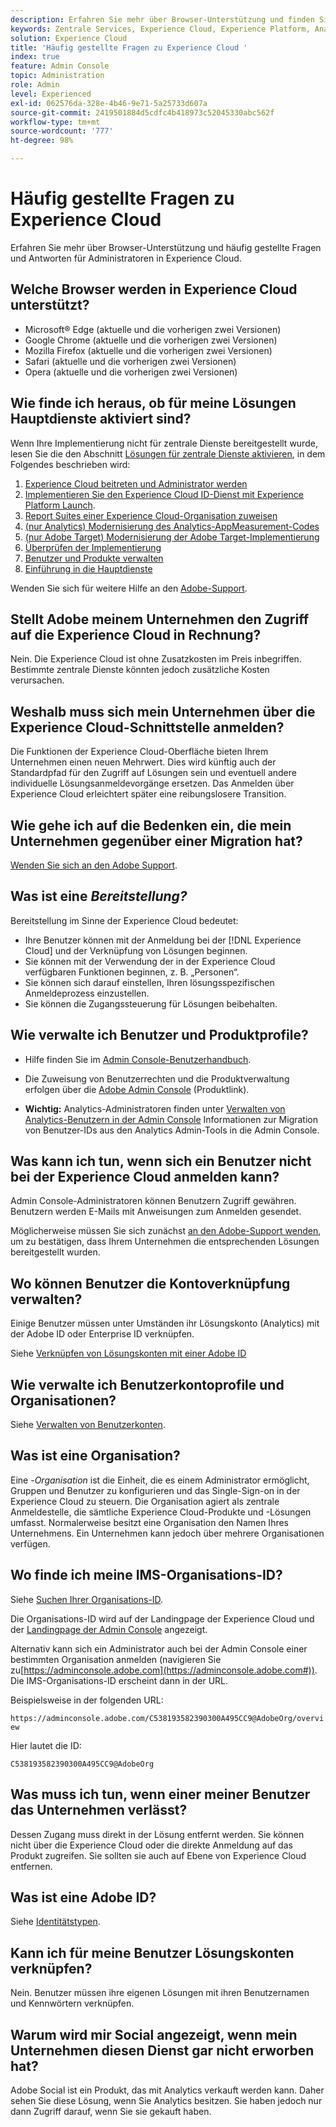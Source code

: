 ```yaml
---
description: Erfahren Sie mehr über Browser-Unterstützung und finden Sie Antworten für Administratoren auf häufig gestellte Fragen in Adobe Experience Cloud.
keywords: Zentrale Services, Experience Cloud, Experience Platform, Analytics, Target, Benutzerverwaltung.
solution: Experience Cloud
title: 'Häufig gestellte Fragen zu Experience Cloud '
index: true
feature: Admin Console
topic: Administration
role: Admin
level: Experienced
exl-id: 062576da-328e-4b46-9e71-5a25733d607a
source-git-commit: 2419501884d5cdfc4b418973c52045330abc562f
workflow-type: tm+mt
source-wordcount: '777'
ht-degree: 98%

---
```


# Häufig gestellte Fragen zu Experience Cloud

Erfahren Sie mehr über Browser-Unterstützung und häufig gestellte Fragen und Antworten für Administratoren in Experience Cloud.

## Welche Browser werden in Experience Cloud unterstützt?

* Microsoft® Edge (aktuelle und die vorherigen zwei Versionen)
* Google Chrome (aktuelle und die vorherigen zwei Versionen)
* Mozilla Firefox (aktuelle und die vorherigen zwei Versionen)
* Safari (aktuelle und die vorherigen zwei Versionen)
* Opera (aktuelle und die vorherigen zwei Versionen)

## Wie finde ich heraus, ob für meine Lösungen Hauptdienste aktiviert sind?

Wenn Ihre Implementierung nicht für zentrale Dienste bereitgestellt wurde, lesen Sie die den Abschnitt [Lösungen für zentrale Dienste aktivieren](core-services.md#concept_07ED1D5C64234E77976E6D572E78FB9C), in dem Folgendes beschrieben wird:

1. [Experience Cloud beitreten und Administrator werden](core-services.md#section_2423F0BD3DF642658103310EE5EA6154)
1. [Implementieren Sie den Experience Cloud ID-Dienst mit Experience Platform Launch](https://experienceleague.adobe.com/docs/experience-platform/tags/get-started/quick-start.html?lang=en).
1. [Report Suites einer Experience Cloud-Organisation zuweisen](core-services.md#concept_apg_zq2_rw)
1. [(nur Analytics) Modernisierung des Analytics-AppMeasurement-Codes](core-services.md#section_1798D9D0F05C47E29816AC4EEB9A0913)
1. [(nur Adobe Target) Modernisierung der Adobe Target-Implementierung](core-services.md#section_C2F4493C7A36406DAE2266B429A4BD24)
1. [Überprüfen der Implementierung](core-services.md#section_E641782A0F4F44AF8C9C91216BE330D5)
1. [Benutzer und Produkte verwalten](core-services.md#section_B6E95F4E0E12483CB9DA99CBC0C5A4AF)
1. [Einführung in die Hauptdienste](core-services.md#section_960C06093623462E8EA247B3E97274A1)

Wenden Sie sich für weitere Hilfe an den [Adobe-Support](https://experienceleague.adobe.com/?support-solution=General&amp;lang=de#support).

## Stellt Adobe meinem Unternehmen den Zugriff auf die Experience Cloud in Rechnung?

Nein. Die Experience Cloud ist ohne Zusatzkosten im Preis inbegriffen. Bestimmte zentrale Dienste könnten jedoch zusätzliche Kosten verursachen.

## Weshalb muss sich mein Unternehmen über die Experience Cloud-Schnittstelle anmelden?

Die Funktionen der Experience Cloud-Oberfläche bieten Ihrem Unternehmen einen neuen Mehrwert. Dies wird künftig auch der Standardpfad für den Zugriff auf Lösungen sein und eventuell andere individuelle Lösungsanmeldevorgänge ersetzen. Das Anmelden über Experience Cloud erleichtert später eine reibungslosere Transition.

## Wie gehe ich auf die Bedenken ein, die mein Unternehmen gegenüber einer Migration hat?

[Wenden Sie sich an den Adobe Support](https://experienceleague.adobe.com/?support-solution=General#support).

## Was ist eine _Bereitstellung?_

Bereitstellung im Sinne der Experience Cloud bedeutet:

* Ihre Benutzer können mit der Anmeldung bei der [!DNL Experience Cloud] und der Verknüpfung von Lösungen beginnen.
* Sie können mit der Verwendung der in der Experience Cloud verfügbaren Funktionen beginnen, z. B. „Personen“.
* Sie können sich darauf einstellen, Ihren lösungsspezifischen Anmeldeprozess einzustellen.
* Sie können die Zugangssteuerung für Lösungen beibehalten.

## Wie verwalte ich Benutzer und Produktprofile?

* Hilfe finden Sie im [Admin Console-Benutzerhandbuch](https://helpx.adobe.com/de/enterprise/admin-guide.html).

* Die Zuweisung von Benutzerrechten und die Produktverwaltung erfolgen über die [Adobe Admin Console](https://adminconsole.adobe.com/enterprise) (Produktlink).

* **Wichtig:** Analytics-Administratoren finden unter [Verwalten von Analytics-Benutzern in der Admin Console](https://experienceleague.adobe.com/docs/analytics/admin/user-product-management/user-management/migrate-users/c-migration-tool.html?lang=de) Informationen zur Migration von Benutzer-IDs aus den Analytics Admin-Tools in die Admin Console.

## Was kann ich tun, wenn sich ein Benutzer nicht bei der Experience Cloud anmelden kann?

Admin Console-Administratoren können Benutzern Zugriff gewähren. Benutzern werden E-Mails mit Anweisungen zum Anmelden gesendet.

Möglicherweise müssen Sie sich zunächst [an den Adobe-Support wenden](https://experienceleague.adobe.com/?support-solution=General#support), um zu bestätigen, dass Ihrem Unternehmen die entsprechenden Lösungen bereitgestellt wurden.

## Wo können Benutzer die Kontoverknüpfung verwalten?

Einige Benutzer müssen unter Umständen ihr Lösungskonto (Analytics) mit der Adobe ID oder Enterprise ID verknüpfen.

Siehe [Verknüpfen von Lösungskonten mit einer Adobe ID](organizations.md#task_FD389E78640848919E247AC5E95B8369)

## Wie verwalte ich Benutzerkontoprofile und Organisationen?

Siehe [Verwalten von Benutzerkonten](organizations.md#topic_C31CB834F109465A82ED57FF0563B3F1).

## Was ist eine Organisation?

Eine -*Organisation* ist die Einheit, die es einem Administrator ermöglicht, Gruppen und Benutzer zu konfigurieren und das Single-Sign-on in der Experience Cloud zu steuern. Die Organisation agiert als zentrale Anmeldestelle, die sämtliche Experience Cloud-Produkte und -Lösungen umfasst. Normalerweise besitzt eine Organisation den Namen Ihres Unternehmens. Ein Unternehmen kann jedoch über mehrere Organisationen verfügen.

## Wo finde ich meine IMS-Organisations-ID?

Siehe [Suchen Ihrer Organisations-ID](organizations.md).

Die Organisations-ID wird auf der Landingpage der Experience Cloud und der [Landingpage der Admin Console](https://adminconsole.adobe.com) angezeigt.

Alternativ kann sich ein Administrator auch bei der Admin Console einer bestimmten Organisation anmelden (navigieren Sie zu[https://adminconsole.adobe.com](https://adminconsole.adobe.com#)). Die IMS-Organisations-ID erscheint dann in der URL.

Beispielsweise in der folgenden URL:

`https://adminconsole.adobe.com/C538193582390300A495CC9@AdobeOrg/overview`

Hier lautet die ID:

`C538193582390300A495CC9@AdobeOrg`

## Was muss ich tun, wenn einer meiner Benutzer das Unternehmen verlässt?

Dessen Zugang muss direkt in der Lösung entfernt werden. Sie können nicht über die Experience Cloud oder die direkte Anmeldung auf das Produkt zugreifen. Sie sollten sie auch auf Ebene von Experience Cloud entfernen.

## Was ist eine Adobe ID?

Siehe [Identitätstypen](https://helpx.adobe.com/de/enterprise/using/identity.html).

## Kann ich für meine Benutzer Lösungskonten verknüpfen?

Nein. Benutzer müssen ihre eigenen Lösungen mit ihren Benutzernamen und Kennwörtern verknüpfen.

## Warum wird mir Social angezeigt, wenn mein Unternehmen diesen Dienst gar nicht erworben hat?

Adobe Social ist ein Produkt, das mit Analytics verkauft werden kann. Daher sehen Sie diese Lösung, wenn Sie Analytics besitzen. Sie haben jedoch nur dann Zugriff darauf, wenn Sie sie gekauft haben.
